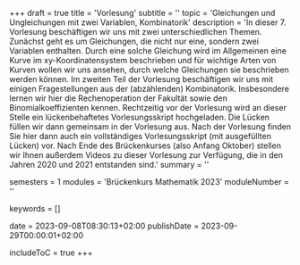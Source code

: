 +++
draft = true
title = 'Vorlesung'
subtitle = ''
topic = 'Gleichungen und Ungleichungen mit zwei Variablen, Kombinatorik'
description = 'In dieser 7. Vorlesung beschäftigen wir uns mit zwei unterschiedlichen Themen. Zunächst geht es um Gleichungen, die nicht nur eine, sondern zwei Variablen enthalten. Durch eine solche Gleichung wird im Allgemeinen eine Kurve im xy-Koordinatensystem beschrieben und für wichtige Arten von Kurven wollen wir uns ansehen, durch welche Gleichungen sie beschrieben werden können. Im zweiten Teil der Vorlesung beschäftigen wir uns mit einigen Fragestellungen aus der (abzählenden) Kombinatorik. Insbesondere lernen wir hier die Rechenoperation der Fakultät sowie den Binomialkoeffizienten kennen. Rechtzeitig vor der Vorlesung wird an dieser Stelle ein lückenbehaftetes Vorlesungsskript hochgeladen. Die Lücken füllen wir dann gemeinsam in der Vorlesung aus. Nach der Vorlesung finden Sie hier dann auch ein vollständiges Vorlesungsskript (mit ausgefüllten Lücken) vor. Nach Ende des Brückenkurses (also Anfang Oktober) stellen wir Ihnen außerdem Videos zu dieser Vorlesung zur Verfügung, die in den Jahren 2020 und 2021 entstanden sind.'
summary = ''

semesters = 1
modules = 'Brückenkurs Mathematik 2023'
moduleNumber = ''

keywords = []

date = 2023-09-08T08:30:13+02:00
publishDate = 2023-09-29T00:00:01+02:00

includeToC = true
+++
